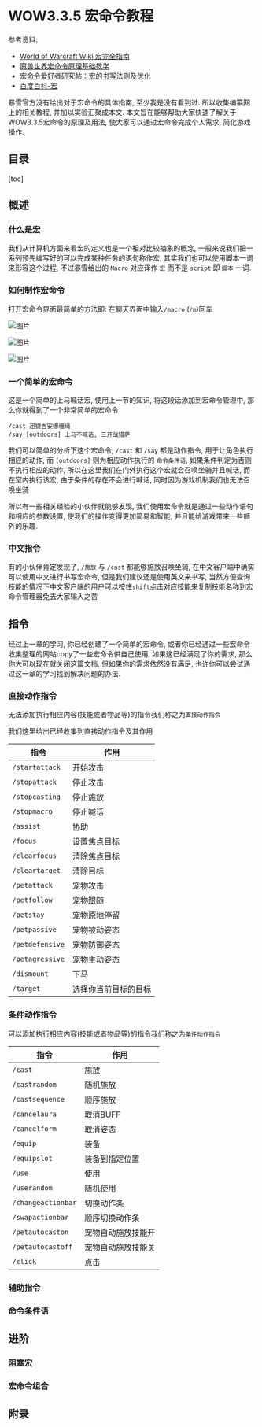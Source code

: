 # WOW3.3.5 宏命令教程

参考资料:

* [World of Warcraft Wiki 宏完全指南](https://wowwiki.fandom.com/zh/wiki/%E5%AE%8F%E5%AE%8C%E5%85%A8%E6%8C%87%E5%8D%97?variant=zh-hans)
* [魔兽世界宏命令原理基础教学](http://www.nfuwow.com/simple/detail/artid/1744.html)
* [宏命令爱好者研究帖：宏的书写法则及优化](http://wow.178.com/201411/209771878915.html)
* [百度百科-宏](https://baike.baidu.com/item/%E5%AE%8F/2648286)

暴雪官方没有给出对于宏命令的具体指南, 至少我是没有看到过. 所以收集编纂网上的相关教程, 并加以实验汇聚成本文. 本文旨在能够帮助大家快速了解关于WOW3.3.5宏命令的原理及用法, 使大家可以通过宏命令完成个人需求, 简化游戏操作.

## 目录

[toc]

## 概述

### 什么是宏

我们从计算机方面来看宏的定义也是一个相对比较抽象的概念, 一般来说我们把一系列预先编写好的可以完成某种任务的语句称作宏, 其实我们也可以使用脚本一词来形容这个过程, 不过暴雪给出的 `Macro` 对应译作 `宏` 而不是 `script` 即 `脚本` 一词.

### 如何制作宏命令

打开宏命令界面最简单的方法即: 在聊天界面中输入`/macro` (`/m`)回车

![图片](todo)

![图片](todo)

![图片](todo)

### 一个简单的宏命令

这是一个简单的上马喊话宏, 使用上一节的知识, 将这段话添加到宏命令管理中, 那么你就得到了一个非常简单的宏命令

```macro
/cast 迅捷吉安娜缰绳
/say [outdoors] 上马不喊话, 三开战猎萨
```

我们可以简单的分析下这个宏命令, `/cast` 和 `/say` 都是动作指令, 用于让角色执行相应的动作, 而 `[outdoors]` 则为相应动作执行的 `命令条件语`, 如果条件判定为否则不执行相应的动作, 所以在这里我们在门外执行这个宏就会召唤坐骑并且喊话, 而在室内执行该宏, 由于条件的存在不会进行喊话, 同时因为游戏机制我们也无法召唤坐骑

所以有一些相关经验的小伙伴就能够发现, 我们使用宏命令就是通过一些动作语句和相应的参数设置, 使我们的操作变得更加简易和智能, 并且能给游戏带来一些额外的乐趣.

### 中文指令

有的小伙伴肯定发现了, `/施放` 与 `/cast` 都能够施放召唤坐骑, 在中文客户端中确实可以使用中文进行书写宏命令, 但是我们建议还是使用英文来书写, 当然方便查询技能的情况下中文客户端的用户可以按住`shift`点击对应技能来复制技能名称到宏命令管理器免去大家输入之苦

## 指令

经过上一章的学习, 你已经创建了一个简单的宏命令, 或者你已经通过一些宏命令收集整理的网站copy了一些宏命令供自己使用, 如果这已经满足了你的需求, 那么你大可以现在就关闭这篇文档, 但如果你的需求依然没有满足, 也许你可以尝试通过这一章的学习找到解决问题的办法.

### 直接动作指令

无法添加执行相应内容(技能或者物品等)的指令我们称之为`直接动作指令`

我们这里给出已经收集到直接动作指令及其作用

| 指令            | 作用                 |
| --------------- | -------------------- |
| `/startattack`  | 开始攻击             |
| `/stopattack`   | 停止攻击             |
| `/stopcasting`  | 停止施放             |
| `/stopmacro`    | 停止喊话             |
| `/assist`       | 协助                 |
| `/focus`        | 设置焦点目标         |
| `/clearfocus`   | 清除焦点目标         |
| `/cleartarget`  | 清除目标             |
| `/petattack`    | 宠物攻击             |
| `/petfollow`    | 宠物跟随             |
| `/petstay`      | 宠物原地停留         |
| `/petpassive`   | 宠物被动姿态         |
| `/petdefensive` | 宠物防御姿态         |
| `/petagressive` | 宠物主动姿态         |
| `/dismount`     | 下马                 |
| `/target`       | 选择你当前目标的目标 |

### 条件动作指令

可以添加执行相应内容(技能或者物品等)的指令我们称之为`条件动作指令`

| 指令               | 作用               |
| ------------------ | ------------------ |
| `/cast`            | 施放               |
| `/castrandom`      | 随机施放           |
| `/castsequence`    | 顺序施放           |
| `/cancelaura`      | 取消BUFF           |
| `/cancelform`      | 取消姿态           |
| `/equip`           | 装备               |
| `/equipslot`       | 装备到指定位置     |
| `/use`             | 使用               |
| `/userandom`       | 随机使用           |
| `/changeactionbar` | 切换动作条         |
| `/swapactionbar`   | 顺序切换动作条     |
| `/petautocaston`   | 宠物自动施放技能开 |
| `/petautocastoff`  | 宠物自动施放技能关 |
| `/click`           | 点击               |

### 辅助指令

### 命令条件语

## 进阶

### 阻塞宏

### 宏命令组合

## 附录
